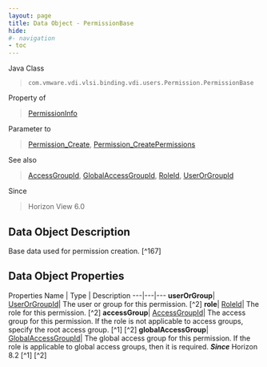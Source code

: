 ```yaml
---
layout: page
title: Data Object - PermissionBase
hide:
#- navigation
- toc
---
```






Java Class
> `com.vmware.vdi.vlsi.binding.vdi.users.Permission.PermissionBase`

Property of
> [PermissionInfo](vdi.users.Permission.PermissionInfo.md#field_detail)

Parameter to
> [Permission_Create](vdi.users.Permission.md#create), [Permission_CreatePermissions](vdi.users.Permission.md#createPermissions)

See also
> [AccessGroupId](vdi.entity.AccessGroupId.md), [GlobalAccessGroupId](vdi.entity.GlobalAccessGroupId.md), [RoleId](vdi.entity.RoleId.md), [UserOrGroupId](vdi.entity.UserOrGroupId.md)

Since
> Horizon View 6.0


## Data Object Description

Base data used for permission creation.
 [^167]



## Data Object Properties
Properties
Name |  Type |  Description
---|---|---
**userOrGroup**| [UserOrGroupId](vdi.entity.UserOrGroupId.md)|  The user or group for this permission. [^2]
**role**| [RoleId](vdi.entity.RoleId.md)|  The role for this permission. [^2]
**accessGroup**| [AccessGroupId](vdi.entity.AccessGroupId.md)|  The access group for this permission. If the role is not applicable to access groups, specify the root access group. [^1] [^2]
**globalAccessGroup**| [GlobalAccessGroupId](vdi.entity.GlobalAccessGroupId.md)|  The global access group for this permission. If the role is applicable to global access groups, then it is required.  **_Since_** Horizon 8.2 [^1] [^2]
 


 

